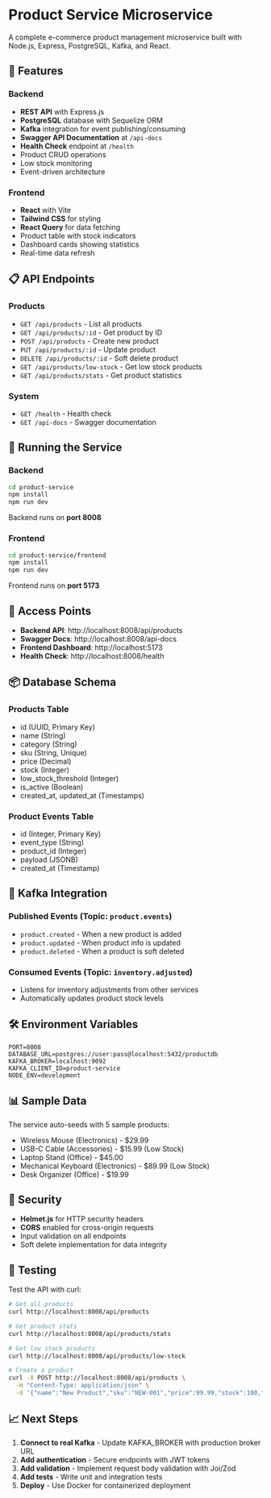 # Product Service Microservice

A complete e-commerce product management microservice built with Node.js, Express, PostgreSQL, Kafka, and React.

## 🚀 Features

### Backend
- **REST API** with Express.js
- **PostgreSQL** database with Sequelize ORM
- **Kafka** integration for event publishing/consuming
- **Swagger API Documentation** at `/api-docs`
- **Health Check** endpoint at `/health`
- Product CRUD operations
- Low stock monitoring
- Event-driven architecture

### Frontend
- **React** with Vite
- **Tailwind CSS** for styling
- **React Query** for data fetching
- Product table with stock indicators
- Dashboard cards showing statistics
- Real-time data refresh

## 📋 API Endpoints

### Products
- `GET /api/products` - List all products
- `GET /api/products/:id` - Get product by ID
- `POST /api/products` - Create new product
- `PUT /api/products/:id` - Update product
- `DELETE /api/products/:id` - Soft delete product
- `GET /api/products/low-stock` - Get low stock products
- `GET /api/products/stats` - Get product statistics

### System
- `GET /health` - Health check
- `GET /api-docs` - Swagger documentation

## 🏃 Running the Service

### Backend
```bash
cd product-service
npm install
npm run dev
```
Backend runs on **port 8008**

### Frontend
```bash
cd product-service/frontend
npm install
npm run dev
```
Frontend runs on **port 5173**

## 🔗 Access Points

- **Backend API**: http://localhost:8008/api/products
- **Swagger Docs**: http://localhost:8008/api-docs
- **Frontend Dashboard**: http://localhost:5173
- **Health Check**: http://localhost:8008/health

## 📦 Database Schema

### Products Table
- id (UUID, Primary Key)
- name (String)
- category (String)
- sku (String, Unique)
- price (Decimal)
- stock (Integer)
- low_stock_threshold (Integer)
- is_active (Boolean)
- created_at, updated_at (Timestamps)

### Product Events Table
- id (Integer, Primary Key)
- event_type (String)
- product_id (Integer)
- payload (JSONB)
- created_at (Timestamp)

## 📡 Kafka Integration

### Published Events (Topic: `product.events`)
- `product.created` - When a new product is added
- `product.updated` - When product info is updated
- `product.deleted` - When a product is soft deleted

### Consumed Events (Topic: `inventory.adjusted`)
- Listens for inventory adjustments from other services
- Automatically updates product stock levels

## 🛠️ Environment Variables

```env
PORT=8008
DATABASE_URL=postgres://user:pass@localhost:5432/productdb
KAFKA_BROKER=localhost:9092
KAFKA_CLIENT_ID=product-service
NODE_ENV=development
```

## 📊 Sample Data

The service auto-seeds with 5 sample products:
- Wireless Mouse (Electronics) - $29.99
- USB-C Cable (Accessories) - $15.99 (Low Stock)
- Laptop Stand (Office) - $45.00
- Mechanical Keyboard (Electronics) - $89.99 (Low Stock)
- Desk Organizer (Office) - $19.99

## 🔐 Security

- **Helmet.js** for HTTP security headers
- **CORS** enabled for cross-origin requests
- Input validation on all endpoints
- Soft delete implementation for data integrity

## 🧪 Testing

Test the API with curl:
```bash
# Get all products
curl http://localhost:8008/api/products

# Get product stats
curl http://localhost:8008/api/products/stats

# Get low stock products
curl http://localhost:8008/api/products/low-stock

# Create a product
curl -X POST http://localhost:8008/api/products \
  -H "Content-Type: application/json" \
  -d '{"name":"New Product","sku":"NEW-001","price":99.99,"stock":100,"category":"Test"}'
```

## 📈 Next Steps

1. **Connect to real Kafka** - Update KAFKA_BROKER with production broker URL
2. **Add authentication** - Secure endpoints with JWT tokens
3. **Add validation** - Implement request body validation with Joi/Zod
4. **Add tests** - Write unit and integration tests
5. **Deploy** - Use Docker for containerized deployment

